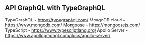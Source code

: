 ## API GraphQL with TypeGraphQL

TypeGraphQL - https://typegraphql.com/
MongoDB cloud - https://www.mongodb.com/
Mongoose - https://mongoosejs.com/
TypeScript - https://www.typescriptlang.org/ 
Apollo Server - https://www.apollographql.com/docs/apollo-server/